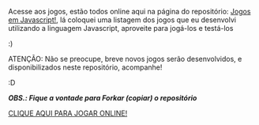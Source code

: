 Acesse aos jogos, estão todos online aqui na página do repositório: [Jogos em Javascript!][jogos-em-javascript], 
lá coloquei uma listagem dos jogos que eu desenvolvi utilizando a linguagem Javascript, aproveite para jogá-los e testá-los 

:)


ATENÇÃO: Não se preocupe, breve novos jogos serão desenvolvidos, e disponibilizados neste repositório, acompanhe!

:D

***OBS.: Fique a vontade para **Forkar** (copiar) o repositório***


[CLIQUE AQUI PARA JOGAR ONLINE!][jogos-em-javascript]

[jogos-em-javascript]: https://polyanapimenta.github.io/jogos-em-javascript/
